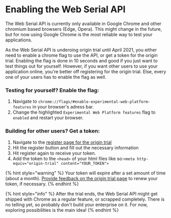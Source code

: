 # Enabling the Web Serial API

The Web Serial API is currently only available in Google Chrome and other chromium based browsers \(Edge, Opera\). This might change in the future, but for now using Google Chrome is the most reliable way to test your applications.

As the Web Serial API is underoing origin trial until April 2021, you either need to enable a chrome flag to use the API, or get a token for the origin trial. Enabling the flag is done in 10 seconds and good if you just want to test things out for yourself. However, if you want other users to use your application online, you're better off registering for the origin trial. Else, every one of your users has to enable the flag as well. 

### Testing for yourself? Enable the flag:

1. Navigate to `chrome://flags/#enable-experimental-web-platform-features` in your browser's adress bar.
2. Change the highlighted `Experimental Web Platform features` flag to `enabled` and restart your browser.

### Building for other users? Get a token:

1. Navigate to the [register page for the origin trial](https://developer.chrome.com/origintrials/#/view_trial/2992641952387694593)
2. Hit the register button and fill out the necessary information
3. Hit register again to receive your token.
4. Add the token to the `<head>` of your html files like so:`<meta http-equiv="origin-trial" content="YOUR_TOKEN">`

{% hint style="warning" %}
Your token will expire after a set amount of time \(about a month\). [Provide feedback on the origin trial page](https://developer.chrome.com/origintrials/#/trials/my) to renew your token, if necessary.
{% endhint %}

{% hint style="info" %}
After the trial ends, the Web Serial API might get shipped with Chrome as a regular feature, or scrapped completely. There is no telling yet, so probably don't build your enterprise on it. For now, exploring possibilities is the main idea!
{% endhint %}


